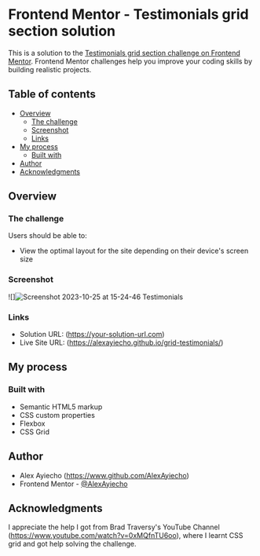 # Frontend Mentor - Testimonials grid section solution

This is a solution to the [Testimonials grid section challenge on Frontend Mentor](https://www.frontendmentor.io/challenges/testimonials-grid-section-Nnw6J7Un7). Frontend Mentor challenges help you improve your coding skills by building realistic projects.

## Table of contents

- [Overview](#overview)
  - [The challenge](#the-challenge)
  - [Screenshot](#screenshot)
  - [Links](#links)
- [My process](#my-process)
  - [Built with](#built-with)
- [Author](#author)
- [Acknowledgments](#acknowledgments)

## Overview

### The challenge

Users should be able to:

- View the optimal layout for the site depending on their device's screen size

### Screenshot

![]![Screenshot 2023-10-25 at 15-24-46 Testimonials](https://github.com/AlexAyiecho/grid-testimonials/assets/140613985/a1e30d13-e281-4d5d-a0e3-faab21a666af)


### Links

- Solution URL: (https://your-solution-url.com)
- Live Site URL: (https://alexayiecho.github.io/grid-testimonials/)

## My process

### Built with

- Semantic HTML5 markup
- CSS custom properties
- Flexbox
- CSS Grid

## Author

- Alex Ayiecho (https://www.github.com/AlexAyiecho)
- Frontend Mentor - [@AlexAyiecho](https://www.frontendmentor.io/profile/AlexAyiecho)

## Acknowledgments

I appreciate the help I got from Brad Traversy's YouTube Channel (https://www.youtube.com/watch?v=0xMQfnTU6oo), where I learnt CSS grid and got help solving the challenge.
